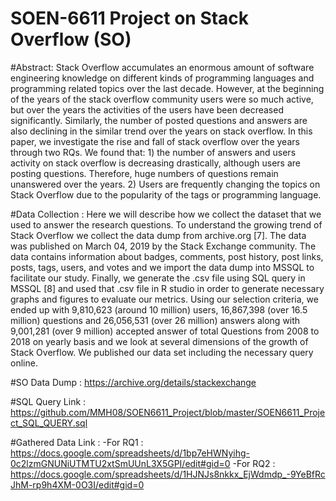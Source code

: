 # SOEN-6611 Project on Stack Overflow (SO)

#Abstract: 
Stack Overflow accumulates an enormous amount of software engineering knowledge on different kinds of programming languages and programming related topics over the last decade. However, at the beginning of the years of the stack overflow community users were so much active, but over the years the activities of the users have been decreased significantly. Similarly, the number of posted questions and answers are also declining in the similar trend over the years on stack overflow. In this paper, we investigate the rise and fall of stack overflow over the years through two RQs. We found that: 1) the number of answers and users activity on stack overflow is decreasing drastically, although users are posting questions. Therefore, huge numbers of questions remain unanswered over the years. 2) Users are frequently changing the topics on Stack Overflow due to the popularity of the tags or programming language. 


#Data Collection :
Here we will describe how we collect the dataset that we used to answer the research questions. To understand the growing trend of Stack Overflow we collect the data dump from archive.org [7]. The data was published on March 04, 2019 by the Stack Exchange community. The data contains information about badges, comments, post history, post links, posts, tags, users, and votes and we import the data dump into MSSQL to facilitate our study. Finally, we generate the .csv file using SQL query in MSSQL [8] and used that .csv file in R studio in order to generate necessary graphs and figures to evaluate our metrics. Using our selection criteria, we ended up with 9,810,623 (around 10 million) users, 16,867,398 (over 16.5 million) questions and 26,056,531 (over 26 million) answers along with 9,001,281 (over 9 million) accepted answer of total Questions from 2008 to 2018 on yearly basis and we look at several dimensions of the growth of Stack Overflow. We published our data set including the necessary query online. 

#SO Data Dump : https://archive.org/details/stackexchange 

#SQL Query Link : https://github.com/MMH08/SOEN6611_Project/blob/master/SOEN6611_Project_SQL_QUERY.sql 

#Gathered Data Link :
 -For RQ1 : https://docs.google.com/spreadsheets/d/1bp7eHWNyihg-0c2lzmGNUNiUTMTU2xtSmUUnL3X5GPI/edit#gid=0
 -For RQ2 : https://docs.google.com/spreadsheets/d/1HJNJs8nkkx_EjWdmdp_-9YeBfRcJhM-rp9h4XM-0O3I/edit#gid=0
